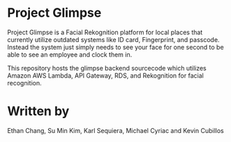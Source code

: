 # Project Glimpse 
Project Glimpse is a Facial Rekognition platform for local places that currently utilize outdated systems like ID card, Fingerprint, and passcode. Instead the system just simply needs to see your face for one second to be able to see an employee and clock them in.

This repository hosts the glimpse backend sourcecode which utilizes Amazon AWS Lambda, API Gateway, RDS, and Rekognition for facial recognition. 

# Written by 
Ethan Chang, Su Min Kim, Karl Sequiera, Michael Cyriac and Kevin Cubillos
